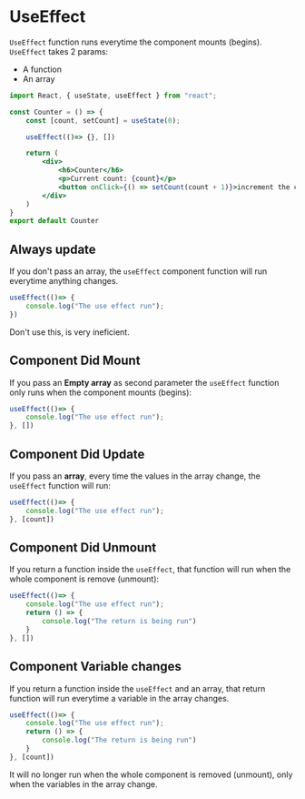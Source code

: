 # UseEffect

`UseEffect` function runs everytime the component mounts (begins). `UseEffect` takes 2 params:
* A function
* An array


```jsx
import React, { useState, useEffect } from "react";

const Counter = () => {
    const [count, setCount] = useState(0);

    useEffect(()=> {}, [])

    return (
        <div>
            <h6>Counter</h6>
            <p>Current count: {count}</p>
            <button onClick={() => setCount(count + 1)}>increment the count</button>
        </div>
    )
}
export default Counter
```

## Always update

If you don't pass an array, the `useEffect` component function will run everytime anything changes.

```jsx
useEffect(()=> {
    console.log("The use effect run");
})
```

Don't use this, is very ineficient.


## Component Did Mount

If you pass an **Empty array** as second parameter the `useEffect` function only runs when the component mounts (begins):

```jsx
useEffect(()=> {
    console.log("The use effect run");
}, [])
```

## Component Did Update

If you pass an **array**, every time the values in the array change, the `useEffect` function will run:

```jsx
useEffect(()=> {
    console.log("The use effect run");
}, [count])
```

## Component Did Unmount

If you return a function inside the `useEffect`, that function will run when the whole component is remove (unmount):

```jsx
useEffect(()=> {
    console.log("The use effect run");
    return () => {
        console.log("The return is being run")
    }
}, [])
```

## Component Variable changes

If you return a function inside the `useEffect` and an array, that return function will run everytime a variable in the array changes.

```jsx
useEffect(()=> {
    console.log("The use effect run");
    return () => {
        console.log("The return is being run")
    }
}, [count])
```
It will no longer run when the whole component is removed (unmount), only when the variables in the array change.